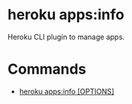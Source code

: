 heroku apps:info
================

Heroku CLI plugin to manage apps.
# Commands

* [heroku apps:info [OPTIONS]](#appsinfo)
